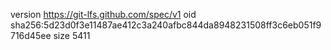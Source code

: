 version https://git-lfs.github.com/spec/v1
oid sha256:5d23d0f3e11487ae412c3a240afbc844da8948231508ff3c6eb051f9716d45ee
size 5411
